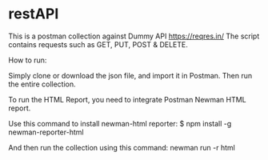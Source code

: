 # restAPI

This is a postman collection against Dummy API https://reqres.in/
The script contains requests such as GET, PUT, POST & DELETE. 

How to run:

Simply clone or download the json file, and import it in Postman. Then run the entire collection. 

To run the HTML Report, you need to integrate Postman Newman HTML report. 

Use this command to install newman-html reporter: $ npm install -g newman-reporter-html

And then run the collection using this command: newman run <collection Directory> -r html

